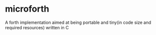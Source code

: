 microforth
==========

A forth implementation aimed at being portable and tiny(in code size and required resources) written in C 

